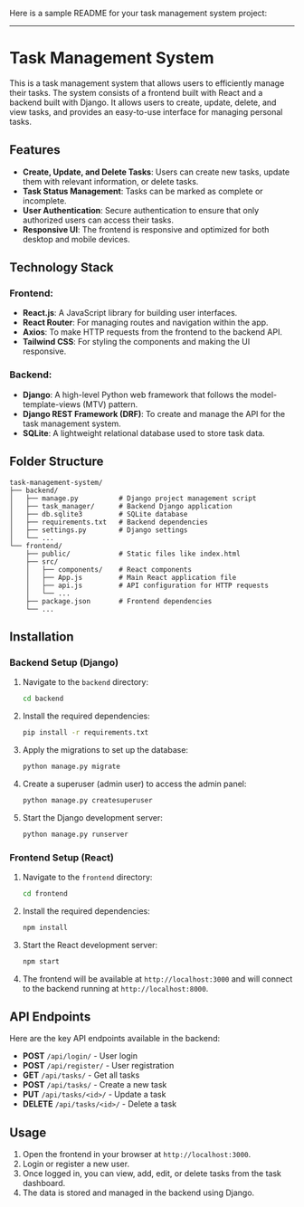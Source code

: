 Here is a sample README for your task management system project:

---

# Task Management System

This is a task management system that allows users to efficiently manage their tasks. The system consists of a frontend built with React and a backend built with Django. It allows users to create, update, delete, and view tasks, and provides an easy-to-use interface for managing personal tasks.

## Features

- **Create, Update, and Delete Tasks**: Users can create new tasks, update them with relevant information, or delete tasks.
- **Task Status Management**: Tasks can be marked as complete or incomplete.
- **User Authentication**: Secure authentication to ensure that only authorized users can access their tasks.
- **Responsive UI**: The frontend is responsive and optimized for both desktop and mobile devices.

## Technology Stack

### Frontend:
- **React.js**: A JavaScript library for building user interfaces.
- **React Router**: For managing routes and navigation within the app.
- **Axios**: To make HTTP requests from the frontend to the backend API.
- **Tailwind CSS**: For styling the components and making the UI responsive.

### Backend:
- **Django**: A high-level Python web framework that follows the model-template-views (MTV) pattern.
- **Django REST Framework (DRF)**: To create and manage the API for the task management system.
- **SQLite**: A lightweight relational database used to store task data.

## Folder Structure

```plaintext
task-management-system/
├── backend/
│   ├── manage.py          # Django project management script
│   ├── task_manager/      # Backend Django application
│   ├── db.sqlite3         # SQLite database
│   ├── requirements.txt   # Backend dependencies
│   ├── settings.py        # Django settings
│   └── ...
└── frontend/
    ├── public/            # Static files like index.html
    ├── src/
    │   ├── components/    # React components
    │   ├── App.js         # Main React application file
    │   ├── api.js         # API configuration for HTTP requests
    │   └── ...
    ├── package.json       # Frontend dependencies
    └── ...
```

## Installation

### Backend Setup (Django)

1. Navigate to the `backend` directory:

    ```bash
    cd backend
    ```

2. Install the required dependencies:

    ```bash
    pip install -r requirements.txt
    ```

3. Apply the migrations to set up the database:

    ```bash
    python manage.py migrate
    ```

4. Create a superuser (admin user) to access the admin panel:

    ```bash
    python manage.py createsuperuser
    ```

5. Start the Django development server:

    ```bash
    python manage.py runserver
    ```

### Frontend Setup (React)

1. Navigate to the `frontend` directory:

    ```bash
    cd frontend
    ```

2. Install the required dependencies:

    ```bash
    npm install
    ```

3. Start the React development server:

    ```bash
    npm start
    ```

4. The frontend will be available at `http://localhost:3000` and will connect to the backend running at `http://localhost:8000`.

## API Endpoints

Here are the key API endpoints available in the backend:

- **POST** `/api/login/` - User login
- **POST** `/api/register/` - User registration
- **GET** `/api/tasks/` - Get all tasks
- **POST** `/api/tasks/` - Create a new task
- **PUT** `/api/tasks/<id>/` - Update a task
- **DELETE** `/api/tasks/<id>/` - Delete a task

## Usage

1. Open the frontend in your browser at `http://localhost:3000`.
2. Login or register a new user.
3. Once logged in, you can view, add, edit, or delete tasks from the task dashboard.
4. The data is stored and managed in the backend using Django.
